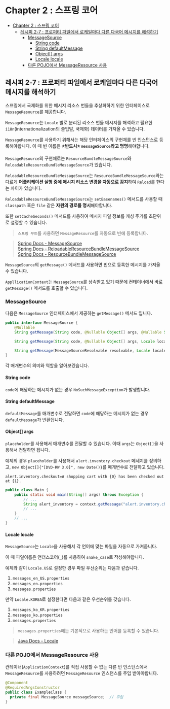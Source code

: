 # Chapter 2 : 스프링 코어

- [Chapter 2 : 스프링 코어](#chapter-2--스프링-코어)
  - [레시피 2-7 : 프로퍼티 파일에서 로케일마다 다른 다국어 메시지를 해석하기](#레시피-2-7--프로퍼티-파일에서-로케일마다-다른-다국어-메시지를-해석하기)
    - [MessageSource](#messagesource)
      - [String code](#string-code)
      - [String defaultMessage](#string-defaultmessage)
      - [Object\[\] args](#object-args)
      - [Locale locale](#locale-locale)
    - [다른 POJO에서 MessageResource 사용](#다른-pojo에서-messageresource-사용)

## 레시피 2-7 : 프로퍼티 파일에서 로케일마다 다른 다국어 메시지를 해석하기

스프링에서 국제화를 위한 메시지 리소스 번들을 추상화하기 위한 인터페이스로 `MessageResource`를 제공합니다.

`MessageResource`는 `Locale` 별로 분리된 리소스 번들 메시지를 해석하고 필요한 `i18n`(internationalization의 줄입말, 국제화) 데이터를 가져올 수 있습니다.

`MessageResource`를 사용하기 위해서는 해당 인터페이스의 구현체를 빈 인스턴스로 등록해야합니다. 이 때 빈 이름은 **⭐️반드시⭐️ `messageSource`라고 명명**해야합니다.

`MessageResource`의 구현체로는 `ResourceBundleMessageSource`와 `ReloadableResourceBundleMessageSource`가 있습니다.

`ReloadableResourceBundleMessageSource`는 `ResourceBundleMessageSource`와는 다르게 **어플리케이션 실행 중에 매시지 리소스 변경을 자동으로 감지**하여 `Reload`를 한다는 차이가 있습니다.

`ReloadableResourceBundleMessageSource`는 `setBasenames()` 메서드를 사용할 때  `classpath` 혹은 `file` 같은 **자원의 경로를 명시**해야합니다.

또한 `setCacheSeconds()` 메서드를 사용하여 메시지 파일 정보를 캐싱 주기를 초단위로 설정할 수 있습니다.

> `스프링 부트`를 사용하면 `MessageResource`를 자동으로 빈에 등록합니다.

> [Spring Docs - MessageSource](https://docs.spring.io/spring-framework/docs/current/javadoc-api/org/springframework/context/MessageSource.html)  
> [Spring Docs - ReloadableResourceBundleMessageSource](https://docs.spring.io/spring-framework/docs/current/javadoc-api/org/springframework/context/support/ReloadableResourceBundleMessageSource.html)  
> [Spring Docs - ResourceBundleMessageSource](https://docs.spring.io/spring-framework/docs/current/javadoc-api/org/springframework/context/support/ResourceBundleMessageSource.html)  

`MessageSource`의 `getMessage()` 메서드를 사용하면 빈으로 등록한 메시지를 가져올 수 있습니다.

`AppllicationContext`는 `MessageSource`를 상속받고 있기 때문에 컨테이너에서 바로 `getMessage()` 메서드를 호출할 수 있습니다.

### MessageSource

다음은 `MessageSource` 인터페이스에서 제공하는 `getMessage()` 메서드 입니다.

```java
public interface MessageSource {
	@Nullable
	String getMessage(String code, @Nullable Object[] args, @Nullable String defaultMessage, Locale locale);

	String getMessage(String code, @Nullable Object[] args, Locale locale) throws NoSuchMessageException;

	String getMessage(MessageSourceResolvable resolvable, Locale locale) throws NoSuchMessageException;
}
```

각 매개변수의 의미와 역할을 알아보겠습니다.

#### String code

`code`에 해당하는 메시지가 없는 경우 `NoSuchMessageException`가 발생합니다. 

#### String defaultMessage

`defaultMessage`를 매개변수로 전달하면 `code`에 해당하는 메시지가 없는 경우 `defaultMessage`가 반환됩니다.
 
#### Object[] args

`placeholder`를 사용해서 매개변수를 전달할 수 있습니다. 이때 `args`는 `Object[]`을 사용해서 전달하면 됩니다.

예제의 경우 `placeholder`를 사용해서 `alert.inventory.checkout` 메세지를 정의하고, `new Object[]{"[DVD-RW 3.0]", new Date()}`를 매개변수로 전달하고 있습니다.

```properties
alert.inventory.checkout=A shopping cart with {0} has been checked out at {1}.
```

```java
public class Main {
    public static void main(String[] args) throws Exception {
        // ...
        String alert_inventory = context.getMessage("alert.inventory.checkout", new Object[]{"[DVD-RW 3.0]", new Date()}, Locale.US);
        // ...
    }
    // ...
}
```

#### Locale locale

`MessageSource`는 `Locale`을 사용해서 각 언어에 맞는 파일을 자동으로 가져옵니다.

이 때 파일이름은 언더스코어(`_`)를 사용하여 `snake_case`로 작성해야합니다.

예제와 같이 `Locale.US`로 설정한 경우 파일 우선순위는 다음과 같습니다.

1. `messages_en_US.properties`
2. `messages_en.properties`
3. `messages.properties`

만약 `Locale.KOREA`로 설정한다면 다음과 같은 우선순위를 갖습니다.

1. `messages_ko_KR.properties`
2. `messages_ko.properties`
3. `messages.properties`

> `messages.properties`에는 기본적으로 사용하는 언어를 등록할 수 있습니다.

> [Java Docs - Locale](https://docs.oracle.com/javase/8/docs/api/java/util/Locale.html)  


### 다른 POJO에서 MessageResource 사용

컨테이너(`ApplicationContext`)를 직접 사용할 수 없는 다른 빈 인스턴스에서 `MessageResource`를 사용하려면 `MessageResource` 인스턴스를 주입 받아야합니다.

```java
@Component
@RequiredArgsConstructor
public class ExampleClass {
  private final MessageSource messageSource;  // 주입
}
```